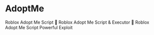 # AdoptMe
Roblox Adopt Me Script 🚀 Roblox Adopt Me Script &amp; Executor 🚀 Roblox Adopt Me Script Powerful Exploit
